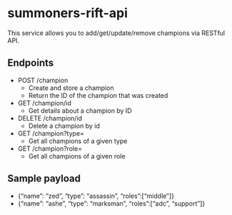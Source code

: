 # summoners-rift-api
This service allows you to add/get/update/remove champions via RESTful API.

## Endpoints
* POST /champion
    * Create and store a champion
    * Return the ID of the champion that was created
* GET /champion/id
    * Get details about a champion by ID
* DELETE /champion/id
    * Delete a champion by id
* GET /champion?type=
    * Get all champions of a given type
* GET /champion?role=
    * Get all champions of a given role
## Sample payload
* {“name”: “zed”, “type”: “assassin”, “roles”:[“middle”]}
* {“name”: “ashe”, “type”: “marksman”, “roles”:[“adc”, “support”]}
